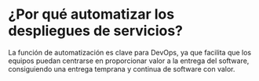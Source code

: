 # ¿Por qué automatizar los despliegues de servicios?
La función de automatización es clave para DevOps, ya que facilita que los equipos puedan centrarse en proporcionar valor a la entrega del software, consiguiendo una entrega temprana y continua de software con valor. 
